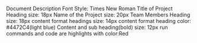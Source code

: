 Document Description
Font Style: Times New Roman
Title of Project Heading size: 18px
Name of the Project size: 20px
Team Members Heading size: 18px
content format headings size: 14px
content format heading color: #4472C4(light blue)
Content and sub heading(bold) size: 12px
run commands and code are highlights with color:Red
